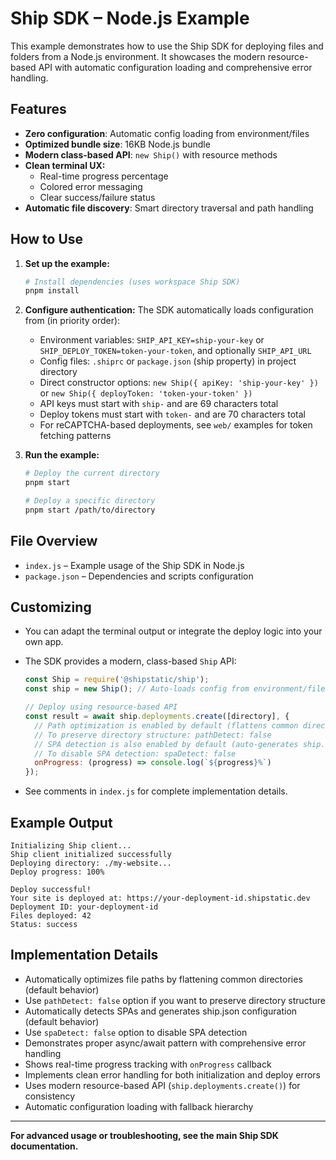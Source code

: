 # Ship SDK – Node.js Example

This example demonstrates how to use the Ship SDK for deploying files and folders from a Node.js environment. It showcases the modern resource-based API with automatic configuration loading and comprehensive error handling.

## Features
- **Zero configuration**: Automatic config loading from environment/files
- **Optimized bundle size**: 16KB Node.js bundle
- **Modern class-based API**: `new Ship()` with resource methods
- **Clean terminal UX:**
  - Real-time progress percentage
  - Colored error messaging
  - Clear success/failure status
- **Automatic file discovery**: Smart directory traversal and path handling

## How to Use

1. **Set up the example:**
   ```sh
   # Install dependencies (uses workspace Ship SDK)
   pnpm install
   ```

2. **Configure authentication:**
   The SDK automatically loads configuration from (in priority order):
   - Environment variables: `SHIP_API_KEY=ship-your-key` or `SHIP_DEPLOY_TOKEN=token-your-token`, and optionally `SHIP_API_URL`
   - Config files: `.shiprc` or `package.json` (ship property) in project directory
   - Direct constructor options: `new Ship({ apiKey: 'ship-your-key' })` or `new Ship({ deployToken: 'token-your-token' })`
   - API keys must start with `ship-` and are 69 characters total
   - Deploy tokens must start with `token-` and are 70 characters total
   - For reCAPTCHA-based deployments, see `web/` examples for token fetching patterns

3. **Run the example:**
   ```sh
   # Deploy the current directory
   pnpm start
   
   # Deploy a specific directory
   pnpm start /path/to/directory
   ```

## File Overview

- `index.js` – Example usage of the Ship SDK in Node.js
- `package.json` – Dependencies and scripts configuration

## Customizing
- You can adapt the terminal output or integrate the deploy logic into your own app.
- The SDK provides a modern, class-based `Ship` API:

  ```js
  const Ship = require('@shipstatic/ship');
  const ship = new Ship(); // Auto-loads config from environment/files
  
  // Deploy using resource-based API
  const result = await ship.deployments.create([directory], { 
    // Path optimization is enabled by default (flattens common directories)
    // To preserve directory structure: pathDetect: false
    // SPA detection is also enabled by default (auto-generates ship.json)
    // To disable SPA detection: spaDetect: false
    onProgress: (progress) => console.log(`${progress}%`)
  });
  ```
- See comments in `index.js` for complete implementation details.

## Example Output

```
Initializing Ship client...
Ship client initialized successfully
Deploying directory: ./my-website...
Deploy progress: 100%

Deploy successful!
Your site is deployed at: https://your-deployment-id.shipstatic.dev
Deployment ID: your-deployment-id
Files deployed: 42
Status: success
```

## Implementation Details

- Automatically optimizes file paths by flattening common directories (default behavior)
- Use `pathDetect: false` option if you want to preserve directory structure
- Automatically detects SPAs and generates ship.json configuration (default behavior)
- Use `spaDetect: false` option to disable SPA detection
- Demonstrates proper async/await pattern with comprehensive error handling
- Shows real-time progress tracking with `onProgress` callback
- Implements clean error handling for both initialization and deploy errors
- Uses modern resource-based API (`ship.deployments.create()`) for consistency
- Automatic configuration loading with fallback hierarchy

---

**For advanced usage or troubleshooting, see the main Ship SDK documentation.**
